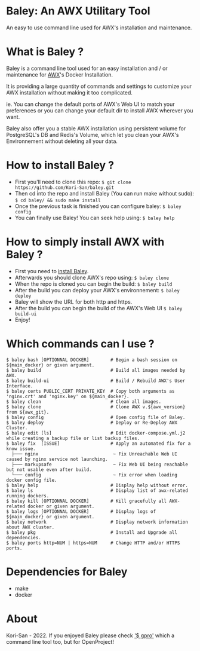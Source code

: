 # Baley: An AWX Utilitary Tool
An easy to use command line used for AWX's installation and maintenance.

# What is Baley ?
Baley is a command line tool used for an easy installation and / or maintenance for [AWX](https://github.com/ansible/awx#readme)'s Docker Installation.

It is providing a large quantity of commands and settings to customize your AWX installation without making it too complicated.

ie. You can change the default ports of AWX's Web UI to match your preferences or you can change your default dir to install AWX wherever you want.

Baley also offer you a stable AWX installation using persistent volume for PostgreSQL's DB and Redis's Volume, which let you clean your AWX's Environnement without deleting all your data.

# How to install Baley ?
- First you'll need to clone this repo: ```$ git clone https://github.com/Kori-San/baley.git```
- Then cd into the repo and install Baley (You can run make without sudo): ```$ cd baley/ && sudo make install```
- Once the previous task is finished you can configure baley: ```$ baley config```
- You can finally use Baley! You can seek help using: ```$ baley help```

# How to simply install AWX with Baley ?
- First you need to [install Baley](https://github.com/Kori-San/baley/blob/main/README.md#how-to-install-baley-).
- Afterwards you should clone AWX's repo using: ```$ baley clone```
- When the repo is cloned you can begin the build: ```$ baley build```
- After the build you can deploy your AWX's environnement: ```$ baley deploy```
- Baley will show the URL for both http and https.
- After the build you can begin the build of the AWX's Web UI ```$ baley build-ui```
- Enjoy!

# Which commands can I use ?
    $ baley bash [OPTIONNAL DOCKER]        # Begin a bash session on ${main_docker} or given argument.
    $ baley build                          # Build all images needed by AWX.
    $ baley build-ui                       # Build / Rebuild AWX's User Interface.
    $ baley certs PUBLIC_CERT PRIVATE_KEY  # Copy both arguments as 'nginx.crt' and 'nginx.key' on ${main_docker}.
    $ baley clean                          # Clean all images.
    $ baley clone                          # Clone AWX v.${awx_version} from ${awx_git}.
    $ baley config                         # Open config file of Baley.
    $ baley deploy                         # Deploy or Re-Deploy AWX Cluster.
    $ baley edit [ls]                      # Edit docker-compose.yml.j2 while creating a backup file or list backup files.
    $ baley fix  [ISSUE]                   # Apply an automated fix for a know issue.
      ├─── nginx                            ~ Fix Unreachable Web UI caused by nginx service not launching.
      ├─── markupsafe                       ~ Fix Web UI being reachable but not usable even after build.
      └─── config                           ~ Fix error when loading docker config file.
    $ baley help                           # Display help without error.
    $ baley ls                             # Display list of awx-related running dockers.
    $ baley kill [OPTIONNAL DOCKER]        # Kill gracefully all AWX-related docker or given argument.
    $ baley logs [OPTIONNAL DOCKER]        # Display logs of ${main_docker} or given argument.
    $ baley network                        # Display network information about AWX cluster.
    $ baley pkg                            # Install and Upgrade all dependencies.
    $ baley ports http=NUM | https=NUM     # Change HTTP and/or HTTPS ports.

# Dependencies for Baley
- make
- docker

# About
Kori-San - 2022. If you enjoyed Baley please check ['$ gpro'](https://github.com/Kori-San/gpro) which a command line tool too, but for OpenProject!
